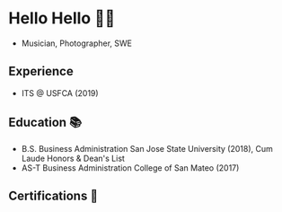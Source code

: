 # Hello Hello 👋🏽
- Musician, Photographer, SWE 

## Experience
- ITS @ USFCA (2019)

## Education 📚
- B.S. Business Administration San Jose State University (2018), Cum Laude Honors & Dean's List
- AS-T Business Administration College of San Mateo (2017)

## Certifications 📜
